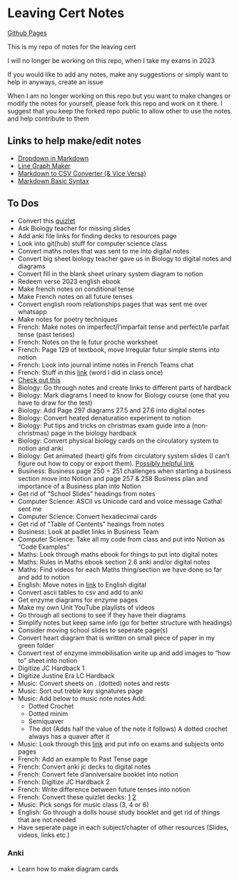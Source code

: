 # Leaving Cert Notes
[Github Pages](https://cutthroat78.github.io/Leaving-Cert-Notes/)

This is my repo of notes for the leaving cert

I will no longer be working on this repo, when I take my exams in 2023

If you would like to add any notes, make any suggestions or simply want to help in anyways, create an issue

When I am no longer working on this repo but you want to make changes or modify the notes for yourself, please fork this repo and work on it there. I suggest that you keep the forked repo public to allow other to use the notes and help contribute to them

<!-- Example of a comment -->

## Links to help make/edit notes
- [Dropdown in Markdown](https://dev.to/asyraf/how-to-add-dropdown-in-markdown-o78)
- [Line Graph Maker](https://www.rapidtables.com/tools/line-graph.html)
- [Markdown to CSV Converter (& Vice Versa)](https://tableconvert.com/markdown-to-csv)
- [Markdown Basic Syntax](https://www.markdownguide.org/basic-syntax/)

## To Dos
- Convert this [quizlet](https://quizlet.com/_a7px8a?x=1jqt&i=3whdjx)
- Ask Biology teacher for missing slides
- Add anki file links for finding decks to resources page
- Look into git(hub) stuff for computer science class
- Convert maths notes that was sent to me into digital notes
- Convert big sheet biology teacher gave us in Biology to digital notes and diagrams
- Convert fill in the blank sheet urinary system diagram to notion
- Redeem verse 2023 english ebook
- Make french notes on conditional tense
- Make French notes on all future tenses
- Convert english room relationships pages that was sent me over whatsapp
- Make notes for poetry techniques
- French: Make notes on imperfect/l’imparfait tense and perfect/le parfait tense (past tenses)
- French: Notes on the le futur proche worksheet
- French: Page 129 of textbook, move Irregular futur simple stems into notion
- French: Look into journal intime notes in French Teams chat
- French: Stuff in this [link](https://cdetb-my.sharepoint.com/personal/17matthewrenehan_clogherroadcc_ie/_layouts/15/doc.aspx?sourcedoc=%7Bd1105639-1571-4b56-a55c-44c4498a1576%7D&action=edit) (word I did in class once)
- [Check out this](https://studyclix.ie/discuss/Leaving-Cert-Biology/does-anyone-know-of-any-good-quizlet-accounts-to-study-for-biology)
- Biology: Go through notes and create links to different parts of hardback
- Biology: Mark diagrams I need to know for Biology course (one that you have to draw for the test)
- Biology: Add Page 297 diagrams 27.5 and 27.6 into digital notes
- Biology: Convert heated denaturation experiment to notion
- Biology: Put tips and tricks on christmas exam guide into a (non-christmas) page in the biology hardback
- Biology: Convert physical biology cards on the circulatory system to notion and anki
- Biology: Get animated (heart) gifs from circulatory system slides (I can’t figure out how to copy or export them). [Possibly helpful link](https://windowsreport.com/save-animated-gif-from-powerpoint/)
- Business: Business page 250 + 251 challenges when starting a business section move into Notion and page 257 & 258 Business plan and importance of a Business plan into Notion
- Get rid of “School Slides” headings from notes
- Computer Science: ASCII vs Unicode card and voice message Cathal sent me
- Computer Science: Convert hexadecimal cards
- Get rid of "Table of Contents" heaings from notes
- Business: Look at padlet links in Business Team
- Computer Science: Take all my code from class and put into Notion as “Code Examples”
- Maths: Look through maths ebook for things to put into digital notes
- Maths: Rules in Maths ebook section 2.6 anki and/or digital notes
- Maths: Find videos for each Maths thing/section we have done so far and add to notion
- English: Move notes in [link](https://www.aoifesnotes.com/leaving-cert/ordinary-level/Paper-Two/docs/comparative-study/Introduction%20to%20Comparative%20Study%20-2014.pdf) to English digital
- Convert ascii tables to csv and add to anki
- Get enzyme diagrams for enzyme pages
- Make my own Unit YouTube playlists of videos
- Go through all sections to see if they have their diagrams
- Simplify notes but keep same info (go for better structure with headings)
- Consider moving school slides to seperate page(s)
- Convert heart diagram that is written on small piece of paper in my green folder
- Convert rest of enzyme immobilisation write up and add images to “how to” sheet into notion
- Digitize JC Hardback 1
- Digitize Justine Era LC Hardback
- Music: Convert sheets on . (dotted) notes and rests
- Music: Sort out treble key signatures page
- Music: Add below to music note notes
  Add:
  - Dotted Crochet
  - Dotted minim
  - Semiquaver
  - The dot (Adds half the value of the note it follows)
    A dotted crochet always has a quaver after it
- Music: Look through this [link](https://www.curriculumonline.ie/Senior-cycle/Senior-Cycle-Subjects/Music/) and put info on exams and subjects onto pages
- French: Add an example to Past Tense page
- French: Convert anki jc decks to digital notes
- French: Convert fete d’anniversaire booklet into notion
- French: Digitize JC Hardback 2
- French: Write difference between future tenses into notion
- French: Convert these quizlet decks: [1](https://quizlet.com/_a5hp63?x=1jqt&i=3whdjx) [2](https://quizlet.com/_b6jeex?x=1jqt&i=3whdjx)
- Music: Pick songs for music class (3, 4 or 6)
- English: Go through a dolls house study booklet and get rid of things that are not needed
- Have seperate page in each subject/chapter of other resources (Slides, videos, links etc.)
### Anki
- Learn how to make diagram cards

